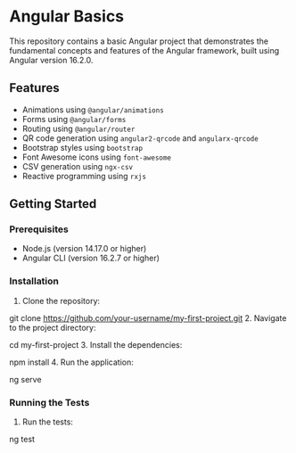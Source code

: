 # Angular Basics

This repository contains a basic Angular project that demonstrates the fundamental concepts and features of the Angular framework, built using Angular version 16.2.0.

## Features

- Animations using `@angular/animations`
- Forms using `@angular/forms`
- Routing using `@angular/router`
- QR code generation using `angular2-qrcode` and `angularx-qrcode`
- Bootstrap styles using `bootstrap`
- Font Awesome icons using `font-awesome`
- CSV generation using `ngx-csv`
- Reactive programming using `rxjs`

## Getting Started

### Prerequisites

- Node.js (version 14.17.0 or higher)
- Angular CLI (version 16.2.7 or higher)

### Installation

1. Clone the repository:

git clone https://github.com/your-username/my-first-project.git
2. Navigate to the project directory:

cd my-first-project
3. Install the dependencies:

npm install
4. Run the application:

ng serve

### Running the Tests

1. Run the tests:

ng test
